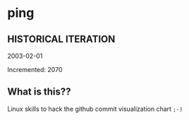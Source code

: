 # ping

## HISTORICAL ITERATION
2003-02-01

Incremented: 2070

## What is this?? 
Linux skills to hack the github commit visualization chart `;-)`
